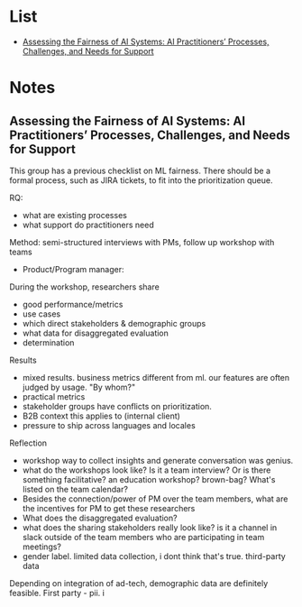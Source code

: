 # List
- [Assessing the Fairness of AI Systems: AI Practitioners’ Processes, Challenges, and Needs for Support](https://arxiv.org/abs/2112.05675)


# Notes

## Assessing the Fairness of AI Systems: AI Practitioners’ Processes, Challenges, and Needs for Support
This group has a previous checklist on ML fairness. There should be a formal process, such as JIRA tickets, to fit into the prioritization queue.

RQ: 
- what are existing processes
- what support do practitioners need 

Method: semi-structured interviews with PMs, follow up workshop with teams
- Product/Program manager:

During the workshop, researchers share
- good performance/metrics
- use cases
- which direct stakeholders & demographic groups
- what data for disaggregated evaluation
- determination

Results
- mixed results. business metrics different from ml. our features are often judged by usage. "By whom?"
- practical metrics
- stakeholder groups have conflicts on prioritization. 
- B2B context this applies to (internal client)
- pressure to ship across languages and locales

Reflection
- workshop way to collect insights and generate conversation was genius. 
- what do the workshops look like? Is it a team interview? Or is there something facilitative? an education workshop? brown-bag? What's listed on the team calendar?
- Besides the connection/power of PM over the team members, what are the incentives for PM to get these researchers 
- What does the disaggregated evaluation?
- what does the sharing stakeholders really look like? is it a channel in slack outside of the team members who are participating in team meetings?
- gender label. limited data collection, i dont think that's true. third-party data

Depending on integration of ad-tech, demographic data are definitely feasible. First party - pii. i
